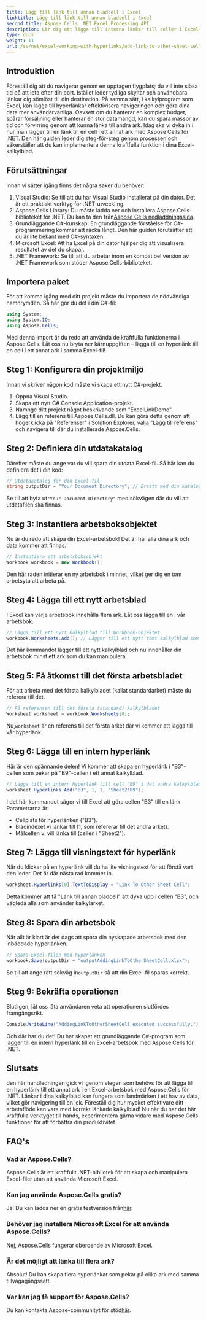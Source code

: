 ```yaml
---
title: Lägg till länk till annan bladcell i Excel
linktitle: Lägg till länk till annan bladcell i Excel
second_title: Aspose.Cells .NET Excel Processing API
description: Lär dig att lägga till interna länkar till celler i Excel-ark med Aspose.Cells för .NET. Förbättra navigeringen i dina kalkylblad utan ansträngning.
type: docs
weight: 11
url: /sv/net/excel-working-with-hyperlinks/add-link-to-other-sheet-cell/
---
```

## Introduktion
Föreställ dig att du navigerar genom en upptagen flygplats; du vill inte slösa tid på att leta efter din port. Istället leder tydliga skyltar och användbara länkar dig sömlöst till din destination. På samma sätt, i kalkylprogram som Excel, kan lägga till hyperlänkar effektivisera navigeringen och göra dina data mer användarvänliga. Oavsett om du hanterar en komplex budget, spårar försäljning eller hanterar en stor datamängd, kan du spara massor av tid och förvirring genom att kunna länka till andra ark. Idag ska vi dyka in i hur man lägger till en länk till en cell i ett annat ark med Aspose.Cells för .NET. Den här guiden leder dig steg-för-steg genom processen och säkerställer att du kan implementera denna kraftfulla funktion i dina Excel-kalkylblad.
## Förutsättningar
Innan vi sätter igång finns det några saker du behöver:
1. Visual Studio: Se till att du har Visual Studio installerat på din dator. Det är ett praktiskt verktyg för .NET-utveckling.
2. Aspose.Cells Library: Du måste ladda ner och installera Aspose.Cells-biblioteket för .NET. Du kan ta den från[Aspose Cells nedladdningssida](https://releases.aspose.com/cells/net/).
3. Grundläggande C#-kunskap: En grundläggande förståelse för C#-programmering kommer att räcka långt. Den här guiden förutsätter att du är lite bekant med C#-syntaxen.
4. Microsoft Excel: Att ha Excel på din dator hjälper dig att visualisera resultatet av det du skapar.
5. .NET Framework: Se till att du arbetar inom en kompatibel version av .NET Framework som stöder Aspose.Cells-biblioteket.
## Importera paket
För att komma igång med ditt projekt måste du importera de nödvändiga namnrymden. Så här gör du det i din C#-fil:
```csharp
using System;
using System.IO;
using Aspose.Cells;
```
Med denna import är du redo att använda de kraftfulla funktionerna i Aspose.Cells. 
Låt oss nu bryta ner kärnuppgiften – lägga till en hyperlänk till en cell i ett annat ark i samma Excel-fil! 
## Steg 1: Konfigurera din projektmiljö
Innan vi skriver någon kod måste vi skapa ett nytt C#-projekt. 
1. Öppna Visual Studio.
2. Skapa ett nytt C# Console Application-projekt. 
3. Namnge ditt projekt något beskrivande som "ExcelLinkDemo".
4. Lägg till en referens till Aspose.Cells.dll. Du kan göra detta genom att högerklicka på "Referenser" i Solution Explorer, välja "Lägg till referens" och navigera till där du installerade Aspose.Cells.
## Steg 2: Definiera din utdatakatalog
Därefter måste du ange var du vill spara din utdata Excel-fil. Så här kan du definiera det i din kod:
```csharp
// Utdatakatalog för din Excel-fil
string outputDir = "Your Document Directory"; // Ersätt med din katalog
```
 Se till att byta ut`"Your Document Directory"` med sökvägen där du vill att utdatafilen ska finnas.
## Steg 3: Instantiera arbetsboksobjektet
Nu är du redo att skapa din Excel-arbetsbok! Det är här alla dina ark och data kommer att finnas.
```csharp
// Instantiera ett arbetsboksobjekt
Workbook workbook = new Workbook();
```
Den här raden initierar en ny arbetsbok i minnet, vilket ger dig en tom arbetsyta att arbeta på.
## Steg 4: Lägga till ett nytt arbetsblad
I Excel kan varje arbetsbok innehålla flera ark. Låt oss lägga till en i vår arbetsbok.
```csharp
// Lägga till ett nytt kalkylblad till Workbook-objektet
workbook.Worksheets.Add(); // Lägger till ett nytt tomt kalkylblad som standard
```
Det här kommandot lägger till ett nytt kalkylblad och nu innehåller din arbetsbok minst ett ark som du kan manipulera.
## Steg 5: Få åtkomst till det första arbetsbladet
För att arbeta med det första kalkylbladet (kallat standardarket) måste du referera till det.
```csharp
// Få referensen till det första (standard) kalkylbladet
Worksheet worksheet = workbook.Worksheets[0];
```
 Nu,`worksheet` är en referens till det första arket där vi kommer att lägga till vår hyperlänk.
## Steg 6: Lägga till en intern hyperlänk
Här är den spännande delen! Vi kommer att skapa en hyperlänk i "B3"-cellen som pekar på "B9"-cellen i ett annat kalkylblad.
```csharp
// Lägga till en intern hyperlänk till cell "B9" i det andra kalkylbladet "Sheet2"
worksheet.Hyperlinks.Add("B3", 1, 1, "Sheet2!B9");
```
I det här kommandot säger vi till Excel att göra cellen "B3" till en länk. Parametrarna är:
- Cellplats för hyperlänken ("B3").
- Bladindexet vi länkar till (1, som refererar till det andra arket).
- Målcellen vi vill länka till (cellen i "Sheet2").
## Steg 7: Lägga till visningstext för hyperlänk
När du klickar på en hyperlänk vill du ha lite visningstext för att förstå vart den leder. Det är där nästa rad kommer in.
```csharp
worksheet.Hyperlinks[0].TextToDisplay = "Link To Other Sheet Cell";
```
Detta kommer att få "Länk till annan bladcell" att dyka upp i cellen "B3", och vägleda alla som använder kalkylarket.
## Steg 8: Spara din arbetsbok
När allt är klart är det dags att spara din nyskapade arbetsbok med den inbäddade hyperlänken.
```csharp
// Spara Excel-filen med hyperlänken
workbook.Save(outputDir + "outputAddingLinkToOtherSheetCell.xlsx");
```
 Se till att ange rätt sökväg in`outputDir` så att din Excel-fil sparas korrekt.
## Steg 9: Bekräfta operationen
Slutligen, låt oss låta användaren veta att operationen slutfördes framgångsrikt.
```csharp
Console.WriteLine("AddingLinkToOtherSheetCell executed successfully.");
```
Och där har du det! Du har skapat ett grundläggande C#-program som lägger till en intern hyperlänk till en Excel-arbetsbok med Aspose.Cells för .NET.
## Slutsats
den här handledningen gick vi igenom stegen som behövs för att lägga till en hyperlänk till ett annat ark i en Excel-arbetsbok med Aspose.Cells för .NET. Länkar i dina kalkylblad kan fungera som landmärken i ett hav av data, vilket gör navigering till en lek. Föreställ dig hur mycket effektivare ditt arbetsflöde kan vara med korrekt länkade kalkylblad! Nu när du har det här kraftfulla verktyget till hands, experimentera gärna vidare med Aspose.Cells funktioner för att förbättra din produktivitet.
## FAQ's
### Vad är Aspose.Cells?  
Aspose.Cells är ett kraftfullt .NET-bibliotek för att skapa och manipulera Excel-filer utan att använda Microsoft Excel.
### Kan jag använda Aspose.Cells gratis?  
 Ja! Du kan ladda ner en gratis testversion från[här](https://releases.aspose.com/).
### Behöver jag installera Microsoft Excel för att använda Aspose.Cells?  
Nej, Aspose.Cells fungerar oberoende av Microsoft Excel.
### Är det möjligt att länka till flera ark?  
Absolut! Du kan skapa flera hyperlänkar som pekar på olika ark med samma tillvägagångssätt.
### Var kan jag få support för Aspose.Cells?  
 Du kan kontakta Aspose-communityt för stöd[här](https://forum.aspose.com/c/cells/9).
